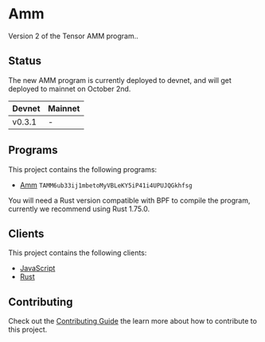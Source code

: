 # Amm

Version 2 of the Tensor AMM program..

## Status

The new AMM program is currently deployed to devnet, and will get deployed to mainnet on October 2nd.

| Devnet | Mainnet |
| ------ | ------- |
| v0.3.1 | -       |

## Programs

This project contains the following programs:

- [Amm](./programs/amm/README.md) `TAMM6ub33ij1mbetoMyVBLeKY5iP41i4UPUJQGkhfsg`

You will need a Rust version compatible with BPF to compile the program, currently we recommend using Rust 1.75.0.

## Clients

This project contains the following clients:

- [JavaScript](./clients/js/README.md)
- [Rust](./clients/rust/README.md)

## Contributing

Check out the [Contributing Guide](./CONTRIBUTING.md) the learn more about how to contribute to this project.
